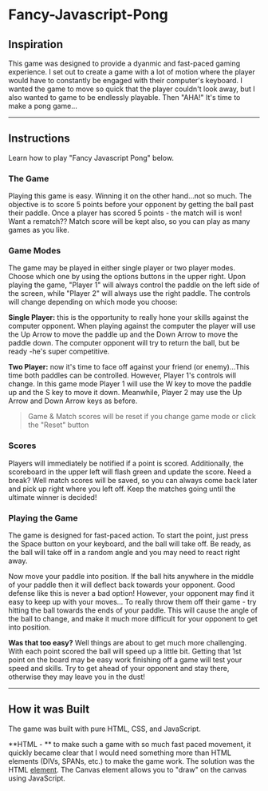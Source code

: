 # Fancy-Javascript-Pong

<!-- The game should have a Readme.md file in the GitHub repository that describes the inspiration for the game, explains the controls and how to play the game, lists the technologies used to build the game, and addresses any outstanding bugs or unfinished functionality -->

## Inspiration

This game was designed to provide a dyanmic and fast-paced gaming experience. I set out to create a game with a lot of motion where the player would have to constantly be engaged with their computer's keyboard. I wanted the game to move so quick that the player couldn't look away, but I also wanted to game to be endlessly playable. Then "AHA!" It's time to make a pong game...

---

## Instructions

Learn how to play "Fancy Javascript Pong" below.

### The Game

Playing this game is easy. Winning it on the other hand...not so much. The objective is to score 5 points before your opponent by getting the ball past their paddle. Once a player has scored 5 points - the match will is won! Want a rematch?? Match score will be kept also, so you can play as many games as you like.

### Game Modes

The game may be played in either single player or two player modes. Choose which one by using the options buttons in the upper right. Upon playing the game, "Player 1" will always control the paddle on the left side of the screen, while "Player 2" will always use the right paddle. The controls will change depending on which mode you choose:

**Single Player:** this is the opportunity to really hone your skills against the computer opponent. When playing against the computer the player will use the Up Arrow to move the paddle up and the Down Arrow to move the paddle down. The computer opponent will try to return the ball, but be ready -he's super competitive.

**Two Player:** now it's time to face off against your friend (or enemy)...This time both paddles can be controlled. However, Player 1's controls will change. In this game mode Player 1 will use the W key to move the paddle up and the S key to move it down. Meanwhile, Player 2 may use the Up Arrow and Down Arrow keys as before.

> Game & Match scores will be reset if you change game mode or click the "Reset" button

### Scores

Players will immediately be notified if a point is scored. Additionally, the scoreboard in the upper left will flash green and update the score. Need a break? Well match scores will be saved, so you can always come back later and pick up right where you left off. Keep the matches going until the ultimate winner is decided!

### Playing the Game

The game is designed for fast-paced action. To start the point, just press the Space button on your keyboard, and the ball will take off. Be ready, as the ball will take off in a random angle and you may need to react right away.

Now move your paddle into position. If the ball hits anywhere in the middle of your paddle then it will deflect back towards your opponent. Good defense like this is never a bad option! However, your opponent may find it easy to keep up with your moves... To really throw them off their game - try hitting the ball towards the ends of your paddle. This will cause the angle of the ball to change, and make it much more difficult for your opponent to get into position.

**Was that too easy?** Well things are about to get much more challenging. With each point scored the ball will speed up a little bit. Getting that 1st point on the board may be easy work finishing off a game will test your speed and skills. Try to get ahead of your opponent and stay there, otherwise they may leave you in the dust!

---

## How it was Built

The game was built with pure HTML, CSS, and JavaScript.

**HTML - ** to make such a game with so much fast paced movement, it quickly became clear that I would need something more than HTML elements (DIVs, SPANs, etc.) to make the game work. The solution was the HTML [<Canvas> element](https://www.w3schools.com/graphics/canvas_intro.asp). The Canvas element allows you to "draw" on the canvas using JavaScript.
